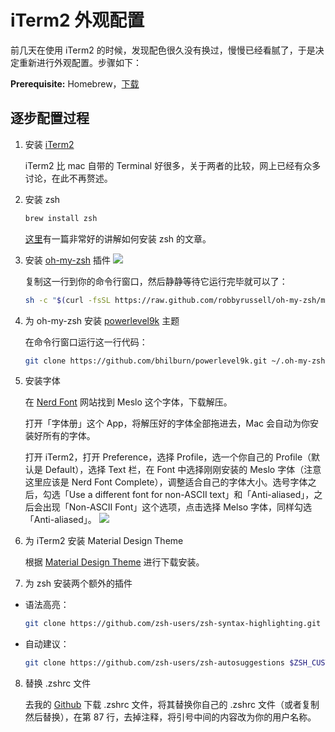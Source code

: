 # iTerm2 外观配置

前几天在使用 iTerm2 的时候，发现配色很久没有换过，慢慢已经看腻了，于是决定重新进行外观配置。步骤如下：

**Prerequisite:** Homebrew，[下载](https://brew.sh/index_zh-cn)

## 逐步配置过程
1. 安装 [iTerm2](https://www.iterm2.com/)

	iTerm2 比 mac 自带的 Terminal 好很多，关于两者的比较，网上已经有众多讨论，在此不再赘述。

2. 安装 zsh

	```bash
	brew install zsh
	```

	[这里](https://rick.cogley.info/post/use-homebrew-zsh-instead-of-the-osx-default/)有一篇非常好的讲解如何安装 zsh 的文章。
3. 安装 [oh-my-zsh](https://ohmyz.sh) 插件
	![](DraggedImage.tiff)

	复制这一行到你的命令行窗口，然后静静等待它运行完毕就可以了：

	```bash
	sh -c "$(curl -fsSL https://raw.github.com/robbyrussell/oh-my-zsh/master/tools/install.sh)"
	```
4. 为 oh-my-zsh 安装 [powerlevel9k](https://github.com/bhilburn/powerlevel9k) 主题

	在命令行窗口运行这一行代码：
	```bash
	git clone https://github.com/bhilburn/powerlevel9k.git ~/.oh-my-zsh/custom/themes/powerlevel9k
	```
5. 安装字体

	在 [Nerd Font](https://nerdfonts.com/#downloads) 网站找到 Meslo 这个字体，下载解压。

	打开「字体册」这个 App，将解压好的字体全部拖进去，Mac 会自动为你安装好所有的字体。

	打开 iTerm2，打开 Preference，选择 Profile，选一个你自己的 Profile（默认是 Default），选择 Text 栏，在 Font 中选择刚刚安装的 Meslo 字体（注意这里应该是 Nerd Font Complete），调整适合自己的字体大小。选号字体之后，勾选「Use a different font for non-ASCII text」和「Anti-aliased」，之后会出现「Non-ASCII Font」这个选项，点击选择 Melso 字体，同样勾选「Anti-aliased」。
	![](%E5%B1%8F%E5%B9%95%E5%BF%AB%E7%85%A7%202019-04-11%2015.58.39.png)
6. 为 iTerm2 安装 Material Design Theme

	根据 [Material Design Theme](https://github.com/MartinSeeler/iterm2-material-design) 进行下载安装。
7. 为 zsh 安装两个额外的插件
- 语法高亮：
	```bash
	git clone https://github.com/zsh-users/zsh-syntax-highlighting.git $ZSH_CUSTOM/plugins/zsh-syntax-highlighting
	```
- 自动建议：
	```bash
	git clone https://github.com/zsh-users/zsh-autosuggestions $ZSH_CUSTOM/plugins/zsh-autosuggestions
	```
8. 替换 .zshrc 文件

	去我的 [Github](https://github.com/AlainOUYANG/my_zsh_config) 下载 .zshrc 文件，将其替换你自己的 .zshrc 文件（或者复制然后替换），在第 87 行，去掉注释，将引号中间的内容改为你的用户名称。
